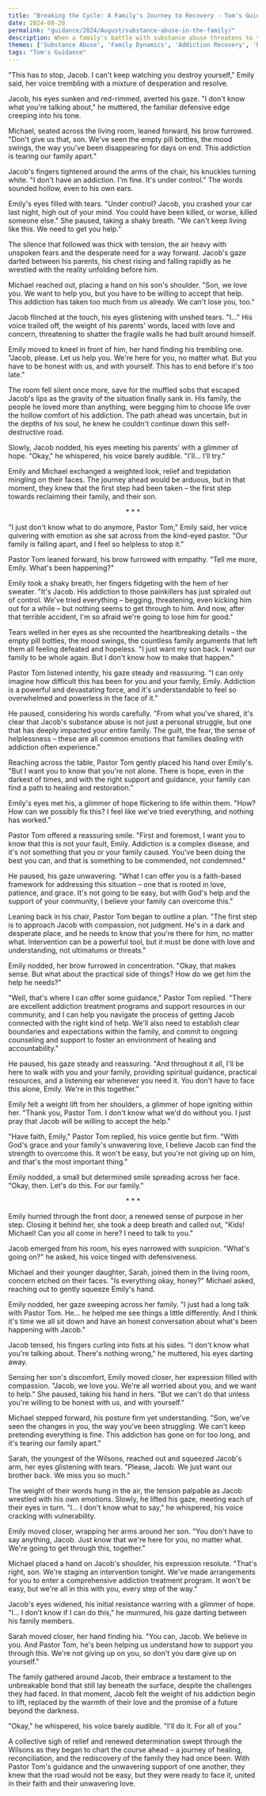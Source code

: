 ```yaml
---
title: "Breaking the Cycle: A Family's Journey to Recovery - Tom's Guidance 111"
date: 2024-08-20
permalink: "guidance/2024/August/substance-abuse-in-the-family/"
description: When a family's battle with substance abuse threatens to tear them apart, they turn to Pastor Tom Rhodes for spiritual and practical guidance to address the crisis and find a path to healing and reconciliation.
themes: ['Substance Abuse', 'Family Dynamics', 'Addiction Recovery', 'Pastoral Guidance', 'Faith-based Counseling']
tags: "Tom's Guidance"
---
```

"This has to stop, Jacob. I can't keep watching you destroy yourself," Emily said, her voice trembling with a mixture of desperation and resolve.

Jacob, his eyes sunken and red-rimmed, averted his gaze. "I don't know what you're talking about," he muttered, the familiar defensive edge creeping into his tone.

Michael, seated across the living room, leaned forward, his brow furrowed. "Don't give us that, son. We've seen the empty pill bottles, the mood swings, the way you've been disappearing for days on end. This addiction is tearing our family apart."

Jacob's fingers tightened around the arms of the chair, his knuckles turning white. "I don't have an addiction. I'm fine. It's under control." The words sounded hollow, even to his own ears.

Emily's eyes filled with tears. "Under control? Jacob, you crashed your car last night, high out of your mind. You could have been killed, or worse, killed someone else." She paused, taking a shaky breath. "We can't keep living like this. We need to get you help."

The silence that followed was thick with tension, the air heavy with unspoken fears and the desperate need for a way forward. Jacob's gaze darted between his parents, his chest rising and falling rapidly as he wrestled with the reality unfolding before him.

Michael reached out, placing a hand on his son's shoulder. "Son, we love you. We want to help you, but you have to be willing to accept that help. This addiction has taken too much from us already. We can't lose you, too."

Jacob flinched at the touch, his eyes glistening with unshed tears. "I..." His voice trailed off, the weight of his parents' words, laced with love and concern, threatening to shatter the fragile walls he had built around himself.

Emily moved to kneel in front of him, her hand finding his trembling one. "Jacob, please. Let us help you. We're here for you, no matter what. But you have to be honest with us, and with yourself. This has to end before it's too late."

The room fell silent once more, save for the muffled sobs that escaped Jacob's lips as the gravity of the situation finally sank in. His family, the people he loved more than anything, were begging him to choose life over the hollow comfort of his addiction. The path ahead was uncertain, but in the depths of his soul, he knew he couldn't continue down this self-destructive road.

Slowly, Jacob nodded, his eyes meeting his parents' with a glimmer of hope. "Okay," he whispered, his voice barely audible. "I'll... I'll try."

Emily and Michael exchanged a weighted look, relief and trepidation mingling on their faces. The journey ahead would be arduous, but in that moment, they knew that the first step had been taken – the first step towards reclaiming their family, and their son.

<center>* * *</center>

"I just don't know what to do anymore, Pastor Tom," Emily said, her voice quivering with emotion as she sat across from the kind-eyed pastor. "Our family is falling apart, and I feel so helpless to stop it."

Pastor Tom leaned forward, his brow furrowed with empathy. "Tell me more, Emily. What's been happening?"

Emily took a shaky breath, her fingers fidgeting with the hem of her sweater. "It's Jacob. His addiction to those painkillers has just spiraled out of control. We've tried everything – begging, threatening, even kicking him out for a while – but nothing seems to get through to him. And now, after that terrible accident, I'm so afraid we're going to lose him for good."

Tears welled in her eyes as she recounted the heartbreaking details – the empty pill bottles, the mood swings, the countless family arguments that left them all feeling defeated and hopeless. "I just want my son back. I want our family to be whole again. But I don't know how to make that happen."

Pastor Tom listened intently, his gaze steady and reassuring. "I can only imagine how difficult this has been for you and your family, Emily. Addiction is a powerful and devastating force, and it's understandable to feel so overwhelmed and powerless in the face of it."

He paused, considering his words carefully. "From what you've shared, it's clear that Jacob's substance abuse is not just a personal struggle, but one that has deeply impacted your entire family. The guilt, the fear, the sense of helplessness – these are all common emotions that families dealing with addiction often experience."

Reaching across the table, Pastor Tom gently placed his hand over Emily's. "But I want you to know that you're not alone. There is hope, even in the darkest of times, and with the right support and guidance, your family can find a path to healing and restoration."

Emily's eyes met his, a glimmer of hope flickering to life within them. "How? How can we possibly fix this? I feel like we've tried everything, and nothing has worked."

Pastor Tom offered a reassuring smile. "First and foremost, I want you to know that this is not your fault, Emily. Addiction is a complex disease, and it's not something that you or your family caused. You've been doing the best you can, and that is something to be commended, not condemned."

He paused, his gaze unwavering. "What I can offer you is a faith-based framework for addressing this situation – one that is rooted in love, patience, and grace. It's not going to be easy, but with God's help and the support of your community, I believe your family can overcome this."

Leaning back in his chair, Pastor Tom began to outline a plan. "The first step is to approach Jacob with compassion, not judgment. He's in a dark and desperate place, and he needs to know that you're there for him, no matter what. Intervention can be a powerful tool, but it must be done with love and understanding, not ultimatums or threats."

Emily nodded, her brow furrowed in concentration. "Okay, that makes sense. But what about the practical side of things? How do we get him the help he needs?"

"Well, that's where I can offer some guidance," Pastor Tom replied. "There are excellent addiction treatment programs and support resources in our community, and I can help you navigate the process of getting Jacob connected with the right kind of help. We'll also need to establish clear boundaries and expectations within the family, and commit to ongoing counseling and support to foster an environment of healing and accountability."

He paused, his gaze steady and reassuring. "And throughout it all, I'll be here to walk with you and your family, providing spiritual guidance, practical resources, and a listening ear whenever you need it. You don't have to face this alone, Emily. We're in this together."

Emily felt a weight lift from her shoulders, a glimmer of hope igniting within her. "Thank you, Pastor Tom. I don't know what we'd do without you. I just pray that Jacob will be willing to accept the help."

"Have faith, Emily," Pastor Tom replied, his voice gentle but firm. "With God's grace and your family's unwavering love, I believe Jacob can find the strength to overcome this. It won't be easy, but you're not giving up on him, and that's the most important thing."

Emily nodded, a small but determined smile spreading across her face. "Okay, then. Let's do this. For our family."

<center>* * *</center>

Emily hurried through the front door, a renewed sense of purpose in her step. Closing it behind her, she took a deep breath and called out, "Kids! Michael! Can you all come in here? I need to talk to you."

Jacob emerged from his room, his eyes narrowed with suspicion. "What's going on?" he asked, his voice tinged with defensiveness.

Michael and their younger daughter, Sarah, joined them in the living room, concern etched on their faces. "Is everything okay, honey?" Michael asked, reaching out to gently squeeze Emily's hand.

Emily nodded, her gaze sweeping across her family. "I just had a long talk with Pastor Tom. He... he helped me see things a little differently. And I think it's time we all sit down and have an honest conversation about what's been happening with Jacob."

Jacob tensed, his fingers curling into fists at his sides. "I don't know what you're talking about. There's nothing wrong," he muttered, his eyes darting away.

Sensing her son's discomfort, Emily moved closer, her expression filled with compassion. "Jacob, we love you. We're all worried about you, and we want to help." She paused, taking his hand in hers. "But we can't do that unless you're willing to be honest with us, and with yourself."

Michael stepped forward, his posture firm yet understanding. "Son, we've seen the changes in you, the way you've been struggling. We can't keep pretending everything is fine. This addiction has gone on for too long, and it's tearing our family apart."

Sarah, the youngest of the Wilsons, reached out and squeezed Jacob's arm, her eyes glistening with tears. "Please, Jacob. We just want our brother back. We miss you so much."

The weight of their words hung in the air, the tension palpable as Jacob wrestled with his own emotions. Slowly, he lifted his gaze, meeting each of their eyes in turn. "I... I don't know what to say," he whispered, his voice cracking with vulnerability.

Emily moved closer, wrapping her arms around her son. "You don't have to say anything, Jacob. Just know that we're here for you, no matter what. We're going to get through this, together."

Michael placed a hand on Jacob's shoulder, his expression resolute. "That's right, son. We're staging an intervention tonight. We've made arrangements for you to enter a comprehensive addiction treatment program. It won't be easy, but we're all in this with you, every step of the way."

Jacob's eyes widened, his initial resistance warring with a glimmer of hope. "I... I don't know if I can do this," he murmured, his gaze darting between his family members.

Sarah moved closer, her hand finding his. "You can, Jacob. We believe in you. And Pastor Tom, he's been helping us understand how to support you through this. We're not giving up on you, so don't you dare give up on yourself."

The family gathered around Jacob, their embrace a testament to the unbreakable bond that still lay beneath the surface, despite the challenges they had faced. In that moment, Jacob felt the weight of his addiction begin to lift, replaced by the warmth of their love and the promise of a future beyond the darkness.

"Okay," he whispered, his voice barely audible. "I'll do it. For all of you."

A collective sigh of relief and renewed determination swept through the Wilsons as they began to chart the course ahead – a journey of healing, reconciliation, and the rediscovery of the family they had once been. With Pastor Tom's guidance and the unwavering support of one another, they knew that the road would not be easy, but they were ready to face it, united in their faith and their unwavering love.

